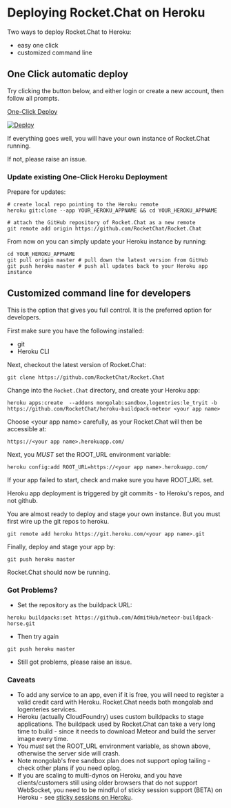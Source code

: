 # Deploying Rocket.Chat on Heroku

Two ways to deploy Rocket.Chat to Heroku:

* easy one click
* customized command line

## One Click automatic deploy

Try clicking the button below, and either login or create a new account, then follow all prompts.

[One-Click Deploy](https://heroku.com/deploy?template=https://github.com/RocketChat/Rocket.Chat/tree/master)

[![Deploy](https://www.herokucdn.com/deploy/button.png)](https://heroku.com/deploy?template=https://github.com/RocketChat/Rocket.Chat/tree/master)

If everything goes well, you will have your own instance of Rocket.Chat running.

If not, please raise an issue.

### Update existing One-Click Heroku Deployment

Prepare for updates:

```
# create local repo pointing to the Heroku remote
heroku git:clone --app YOUR_HEROKU_APPNAME && cd YOUR_HEROKU_APPNAME

# attach the GitHub repository of Rocket.Chat as a new remote
git remote add origin https://github.com/RocketChat/Rocket.Chat
```

From now on you can simply update your Heroku instance by running:

```
cd YOUR_HEROKU_APPNAME
git pull origin master # pull down the latest version from GitHub
git push heroku master # push all updates back to your Heroku app instance
```

## Customized command line for developers

This is the option that gives you full control.  It is the preferred option for developers.

First make sure you have the following installed:

* git
* Heroku CLI

Next, checkout the latest version of Rocket.Chat:

```
git clone https://github.com/RocketChat/Rocket.Chat
```

Change into the `Rocket.Chat` directory, and create your Heroku app:

```
heroku apps:create  --addons mongolab:sandbox,logentries:le_tryit -b https://github.com/RocketChat/heroku-buildpack-meteor <your app name>
```

Choose \<your app name> carefully, as your Rocket.Chat will then be accessible at:

```
https://<your app name>.herokuapp.com/
```

Next, you *MUST* set the ROOT_URL environment variable:

```
heroku config:add ROOT_URL=https://<your app name>.herokuapp.com/
```

If your app failed to start, check and make sure you have ROOT_URL set.

Heroku app deployment is triggered by git commits - to Heroku's repos, and not github.

You are almost ready to deploy and stage your own instance.  But you must first wire up the git repos to heroku.

```
git remote add heroku https://git.heroku.com/<your app name>.git
```

Finally, deploy and stage your app by:

```
git push heroku master
```

Rocket.Chat should now be running.

### Got Problems?
* Set the repository as the buildpack URL:
```
heroku buildpacks:set https://github.com/AdmitHub/meteor-buildpack-horse.git
```
* Then try again
```
git push heroku master
```
* Still got problems, please raise an issue.


### Caveats
* To add any service to an app, even if it is free, you will need to register a valid credit card with Heroku.   Rocket.Chat needs both mongolab and logenteries services.
* Heroku (actually CloudFoundry) uses custom buildpacks to stage applications.  The buildpack used by Rocket.Chat can take a very long time to build - since it needs to download Meteor and build the server image every time.
* You *must*  set the ROOT_URL environment variable, as shown above, otherwise the server side will crash.
* Note mongolab's free sandbox plan does not support oplog tailing - check other plans if you need oplog.
* If you are scaling to multi-dynos on Heroku, and you have clients/customers still using older browsers that do not support WebSocket, you need to be mindful of sticky session support (BETA) on Heroku - see [sticky sessions on Heroku](https://devcenter.heroku.com/articles/session-affinity).
